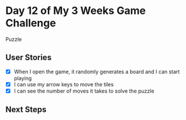 # Day 12 of My 3 Weeks Game Challenge

Puzzle

## User Stories

- [x] When I open the game, it randomly generates a board and I can start playing
- [x] I can use my arrow keys to move the tiles
- [x] I can see the number of moves it takes to solve the puzzle

## Next Steps
